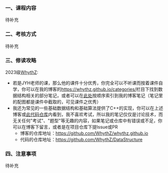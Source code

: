 ### 一、课程内容
待补充

### 二、考核方式
待补充

### 三、修读攻略
2023级[WhythZ](https://github.com/WhythZ):

- 若是JYH老师的课，那么他的课件十分优秀，你完全可以不听课而按着课件自学，你可以在我的博客的<https://whythz.github.io/categories/>栏目下找到数据结构相关的部分笔记，或者可以在[此处](https://zhuanlan.zhihu.com/p/9546953287)按顺序索引到我的博客笔记（笔记里的配图都是课件中截取的，可见课件之优秀）
- 我还为常见的一些基础数据结构和基础算法提供了C++的实现，你可以在上述博客或[此代码仓库](https://github.com/WhythZ/DataStructure)内看到，我不喜欢考试，所以我的笔记仅仅是讨论技术，而无关任何"考试"、"题型"等无趣的内容，如果笔记或仓库中有错误或不足，你可以在博客下留言，或者是在项目仓库下提Issue或PR
    - 博客的仓库地址：<https://github.com/WhythZ/whythz.github.io>
    - 代码的仓库地址：<https://github.com/WhythZ/DataStructure>

### 四、注意事项
待补充